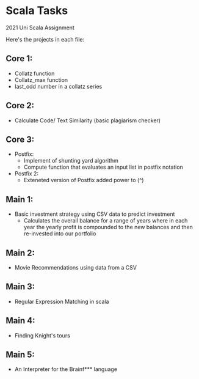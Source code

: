 # Scala Tasks 

2021 Uni Scala Assignment 

Here's the projects in each file:

## Core 1:
- Collatz function 
- Collatz_max function
- last_odd number in a collatz series

## Core 2:
- Calculate Code/ Text Similarity (basic plagiarism checker)

## Core 3:
- Postfix:
  - Implement of shunting yard algorithm
  - Compute function that evaluates an input list in postfix notation
- Postfix 2:
  - Exteneted version of Postfix added power to (^)

## Main 1:
- Basic investment strategy using CSV data to predict investment
  - Calculates the overall balance for a range of years where in each year the yearly profit is compounded to the new balances and then re-invested into our portfolio

## Main 2:
- Movie Recommendations using data from a CSV

## Main 3:
- Regular Expression Matching in scala

## Main 4:
- Finding Knight's tours 

## Main 5:
- An Interpreter for the Brainf*** language
    
